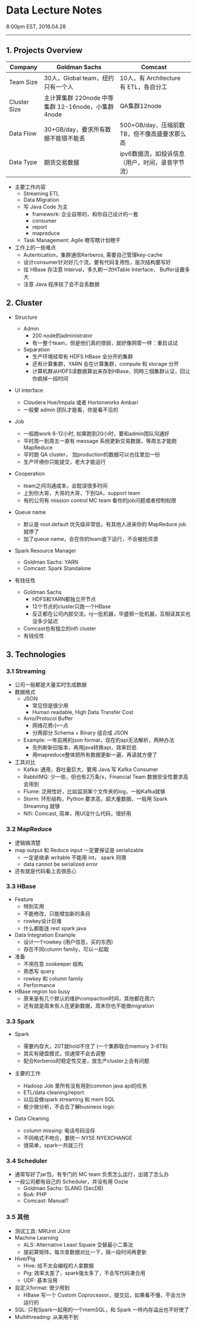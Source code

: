 # Data Lecture Notes

8:00pm EST, 2016.04.28

----

## 1. Projects Overview

| Company | Goldman Sachs | Comcast |
| --- | --- | ---|
| Team Size | 30人，Global team，纽约只有一个人 | 10人，有 Architecture 有 ETL，各自分工 |
| Cluster Size| 主计算集群 220node 中等集群 12-16node，小集群 4node | QA集群12node
| Data Flow | 30+GB/day，要求所有数据不能错不能丢 | 500+GB/day，压缩前数TB，但不像高盛要求那么高
| Data Type | 期货交易数据 | ipv6数据流，如投诉信息（用户，时间，录音字节流）


- 主要工作内容
    + Streaming ETL
    + Data Migration
    + 写 Java Code 为主
        * framework: 企业自带的，和你自己设计的一套
        * consumer
        * report
        * mapreduce
    + Task Management: Agile 瞎写瞎计划瞎干
- 工作上的一些难点
    + Autentication，集群通信Kerberos, 需要自己管理key-cache
    + 设计consumer针对好几个流，要有代码复用性，层次结构要写好
    + 往 HBase 存注意 Interval，多久刷一次HTable Interface， Buffer设置多大
    + 注意 Java 程序挂了会不会丢数据


## 2. Cluster

- Structure
    + Admin
        * 200 node的administrator
        * 有一整个team，但是他们真的很弱，就好像网管一样：重启试试
    + Separation
        * 生产环境经常有 HDFS HBase 全分开的集群
        * 还有计算集群，YARN 会在计算集群，compute 和 storage 分开
        * 计算机群从HDFS读数据算出来存到HBase，同時三個集群认证，回让你疯掉一段时间

- UI interface
    + Cloudera Hue/Impala 或者 Hortonworks Ambari
    + 一般要 admin 团队才能看，你是看不见的

- Job
    + 一般跑work 6-12小时, 如果跑到20小时，要和admin团队沟通好
    + 平时周一到周五一直有 message 系统更新交易数据，等周五才能跑 MapReduce
    + 平时跑 QA cluster， 加production的数据可以也往里加一份
    + 生产环境你只能提交，老大才能运行

- Cooperation
    + team之间沟通成本，会耽误很多时间
    + 上到你大哥，大哥的大哥，下到QA，support team
    + 有的公司有 mission control MC team 看你的job问题或者控制权限


- Queue name
    + 默认是 root.default 优先级非常低，有其他人进来你的 MapReduce job就停了
    + 加了queue name，会在你的team底下运行，不会被抢资源

- Spark Resource Manager
    + Goldman Sachs: YARN
    + Comcast: Spark Standalone

- 有钱任性
    + Goldman Sachs
        * HDFS和YARN都独立开节点
        * 12个节点的cluster只跑一个HBase
        * 反正都在公司内部交流，nj一批机器，华盛顿一批机器，互相读其实也没多少延迟
    + Comcast也有独立的nifi cluster
    + 有钱任性


## 3. Technologies

### 3.1 Streaming

- 公司一般都是大量实时生成数据
- 数据格式
    + JSON
        * 常见但是很少用
        * Human readable, High Data Transfer Cost
    + Avro/Protocol Buffer
        * 网络花费小一点
        * 分两部分 Schema + Binary 组合成 JSON
    + Example: 一年前用的json format，现在的api无法解析，两种办法
        * 先判断新旧版本，再用java转换api，效率巨低
        * 用mapreduce整体把所有数据更新一遍，再读就方便了
- 工具对比
    + Kafka: 通用，吞吐量巨大，要用 Java 写 Kafka Consumer
    + RabbitMQ: 少一些，但也有2万条/s，Financial Team 数据安全性要求高会用到
    + Flume: 泛用性好，比如监测某个文件夹的log，一般Kafka就够
    + Storm: 环形结构，Python 要求高，超大量数据，一般用 Spark Streaming 就够
    + Nifi: Comcast, 简单，用UI没什么代码，很好用



### 3.2 MapReduce

- 逻辑搞清楚
- map output 和 Reduce input 一定要保证是 serializable
    + 一定是继承 writable 不能用 int， spark 同理
    + data cannot be serialized error
- 还有就是代码看上去很恶心


### 3.3 HBase

- Feature
    + 特别实用
    + 不能修改，只能增加新的条目
    + rowkey设计巨难
    + 什么都能连 rest spark java
- Data Integration Example
    + 设计一个rowkey (用户信息，买的东西)
    + 存在不同column family，可以一起取
- 准备
    + 不用在意 zookeeper 结构
    + 熟悉写 query
    + rowkey 和 column family
    + Performance
- HBase region too busy
    + 原来是有几个默认的维护compaction时间，其他都在周六
    + 还有就是周末有人在更新数据，周末你也不能做migration

### 3.3 Spark

- Spark
    + 需要内存大，20T就hold不住了 (一个集群联合memory 3-6TB)
    + 其实有硬盘模式，但通常不会去调整
    + 配合Kerberos时稳定性交差，放生产cluster上会有问题

- 主要的工作
    + Hadoop Job 里所有没有用到common java api的任务
    + ETL/data cleaning/report
    + 以后会做spark streaming 和 mem SQL
    + 极少做分析，不会去了解business logic

- Data Cleaning
    + column missing: 电话号码没存
    + 不同格式不吻合，要统一 NYSE  NYEXCHANGE
    + 很简单，spark一共就三行



### 3.4 Scheduler
- 通常写好了jar包，有专门的 MC team 负责怎么运行，出错了怎么办
- 一般公司都有自己的 Scheduler，并没有用 Oozie
    + Goldman Sachs: SLANG (SecDB)
    + BoA: PHP
    + Comcast: Manual?

### 3.5 其他

- 测试工具: MRUnit JUnit
- Machine Learning
    + ALS: Alternative Least Square  交替最小二乘法
    + 提前算矩阵，每次拿数据对比一下，隔一段时间再更新
- Hive/Pig
    + Hive: 给不太会编程的人拿数据
    + Pig: 效率太差了，spark强太多了，不会写代码凑合用
    + UDF: 基本没用
- 自定义format: 很少用到
    + HBase 写一个 Custom Coprocessor，提交后，如果看不懂，不会允许运行的
- SQL: 只有Spark一起用的一个memSQL，和 Spark 一样内存溢出也不好使了
- Multithreading: 从来用不到
